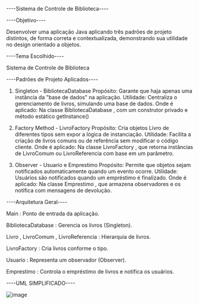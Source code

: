 ----Sistema de Controle de Biblioteca----

----Objetivo----

Desenvolver uma aplicação Java aplicando três padrões de projeto distintos, de forma correta e
contextualizada, demonstrando sua utilidade no design orientado a objetos.

----Tema Escolhido----

Sistema de Controle de Biblioteca

----Padrões de Projeto Aplicados----

1. Singleton - BibliotecaDatabase
Propósito: Garante que haja apenas uma instância da "base de dados" na aplicação.
Utilidade: Centraliza o gerenciamento de livros, simulando uma base de dados.
Onde é aplicado: Na classe BibliotecaDatabase , com um construtor privado e método
estático getInstance()

3. Factory Method - LivroFactory
Propósito: Cria objetos Livro de diferentes tipos sem expor a lógica de instanciação.
Utilidade: Facilita a criação de livros comuns ou de referência sem modificar o código cliente.
Onde é aplicado: Na classe LivroFactory , que retorna instâncias de LivroComum ou
LivroReferencia com base em um parâmetro.

4. Observer - Usuario e Emprestimo
Propósito: Permite que objetos sejam notificados automaticamente quando um evento ocorre.
Utilidade: Usuários são notificados quando um empréstimo é finalizado.
Onde é aplicado: Na classe Emprestimo , que armazena observadores e os notifica com
mensagens de devolução.

----Arquitetura Geral----

Main : Ponto de entrada da aplicação.

BibliotecaDatabase : Gerencia os livros (Singleton).

Livro , LivroComum , LivroReferencia : Hierarquia de livros.

LivroFactory : Cria livros conforme o tipo.

Usuario : Representa um observador (Observer).

Emprestimo : Controla o empréstimo de livros e notifica os usuários.

----UML SIMPLIFICADO----

![image](https://github.com/user-attachments/assets/8e824824-fdca-4400-a7c7-5170ed4b37b6)

